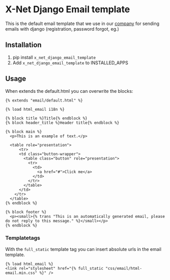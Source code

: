 # X-Net Django Email template

This is the default email template that we use in our [company](https://www.x-net.at) for sending emails with django (registration, password forgot, eg.)

## Installation

1. pip install `x_net_django_email_template`
2. Add `x_net_django_email_template` to INSTALLED_APPS

## Usage

When extends the default.html you can overwrite the blocks:

```
{% extends "email/default.html" %}

{% load html_email i18n %}

{% block title %}Title{% endblock %}
{% block header_title %}Header title{% endblock %}

{% block main %}
  <p>This is an example of text.</p>

  <table role="presentation">
      <tr>
      <td class="button-wrapper">
        <table class="button" role="presentation">
          <tr>
            <td>
              <a href="#">Click me</a>
            </td>
          </tr>
        </table>
      </td>
    </tr>
  </table>
{% endblock %}

{% block footer %}
  <p><small>{% trans "This is an automatically generated email, please do not reply to this message." %}</small></p>
{% endblock %}
````

### Templatetags

With the `full_static` template tag you can insert absolute urls in the email template.

```
{% load html_email %}
<link rel="stylesheet" href="{% full_static "css/email/html-email.min.css" %}" />
```
